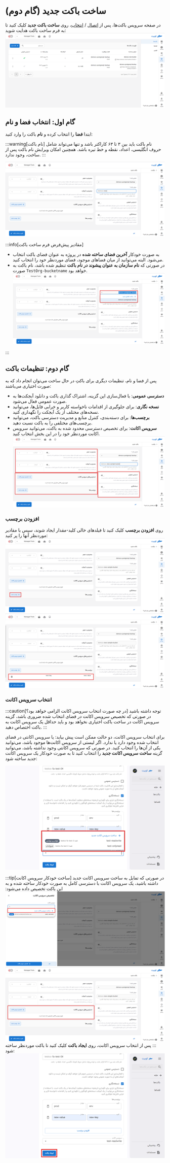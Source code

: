 # ساخت باکت جدید (گام دوم)

در صفحه سرویس باکت‌ها، پس از [اتصال](../getting-started#bind-project) / [انتخاب](../getting-started#select-project)، روی **ساخت باکت جدید** کلیک کنید تا به فرم ساخت باکت هدایت شوید:
![Create Bucket: new bucket btn](img/new-bucket-btn.png)

## گام اول: انتخاب فضا و نام

ابتدا **فضا** را انتخاب کرده و **نام** باکت را وارد کنید:

:::warning[نام باکت]
نام باکت باید بین ۳ تا ۶۳ کاراکتر باشد و تنها می‌تواند شامل حروف انگلیسی، اعداد، نقطه و خط تیره باشد.
همچنین امکان ویرایش نام باکت پس از ساخت، وجود ندارد.
:::

![Create Bucket: new bucket form 1](img/new-bucket-form_1.png)

:::info[مقادیر پیش‌فرض فرم ساخت باکت]

- به صورت خودکار **آخرین فضای ساخته شده** در پروژه به عنوان فضای باکت انتخاب می‌شود. البته می‌توانید از میان فضاهای موجود، فضای موردنظر خود را انتخاب کنید.
- در صورتی که **نام سازمان به عنوان پیشوند در نام باکت** تنظیم شده باشد، نام باکت به صورت `TestOrg-bucketname` خواهد بود.
  ![Create Bucket: new bucket space list](img/new-bucket-space-list.png)

:::

## گام دوم: تنظیمات باکت

پس از فضا و نام، تنظیمات دیگری برای باکتِ در حال ساخت می‌توان اتجام داد که به صورت اختیاری می‌باشند:

- **دسترسی عمومی**:
  با فعال‌سازی این گزینه، اشتراک گذاری باکت و دانلود آبجکت‌ها به صورت عمومی فعال می‌شود.
- **نسخه نگاری**:
  برای جلوگیری از اقدامات ناخواسته کاربر و خرابی فایل‌ها، می‌توانید نسخه‌های مختلف از یک آبجکت را نگهداری کنید.
- **برچسب‌ها**:
  برای دسته‌بندی، کنترل منابع و مدیریت دسترسی باکت، می‌توانید برچسب‌های مختلفی را به باکت نسبت دهید.
- **سرویس اکانت**:
  برای تخصیص دسترسی محدود شده به باکت، می‌توانید سرویس اکانت موردنظر خود را در این بخش انتخاب کنید.
  ![Create Bucket: optional settings](img/optional-settings.png)

### افزودن برچسب

روی **افزودن برچسب** کلیک کنید تا فیلدهای خالی کلید-مقدار ایجاد شوند، سپس با مقادیر موردنظر آنها را پر کنید:
![Create Bucket: new tag box](img/new-tag-box.png)
![Create Bucket: new tag values](img/new-tag-values.png)

### انتخاب سرویس اکانت

:::caution[در چه صورت انتخاب سرویس اکانت الزامی خواهد بود؟]
توجه داشته باشید در صورتی که تخصیص سرویس اکانت در فضای انتخاب شده ضروری باشد، گزینه سرویس اکانت در ساخت باکت اختیاری نخواهد بود و باید حداقل یک سرویس اکانت به باکت اختصاص دهید.
:::

برای انتخاب سرویس اکانت، دو حالت ممکن است پیش بیاید: یا سرویس اکانتی در فضای انتخاب شده وجود دارد یا ندارد. اگر لیستی از سرویس اکانت‌ها موجود باشد، می‌توانید یکی از آن‌ها را انتخاب کنید. در صورتی که سرویس اکانتی وجود نداشته باشد، می‌توانید گزینه **ساخت سرویس اکانت جدید** را انتخاب کنید تا به صورت خودکار یک سرویس اکانت جدید ساخته شود:

![Create Bucket: sa lists](img/sa-lists.png)

:::tip[ساخت خودکار سرویس اکانت]
در صورتی که تمایل به ساخت سرویس اکانت جدید داشته باشید، یک سرویس اکانت با دسترسی کامل به صورت خودکار ساخته شده و به این باکت تخصیص داده می‌شود:
![Create Bucket: new automate sa](img/new-automate-sa.png)
![Create Bucket: new automate sa msg](img/new-automate-sa-msg.png)
:::
پس از انتخاب سرویس اکانت، روی **ایجاد باکت** کلیک کنید تا باکت موردنظر ساخته شود:
![Create Bucket: create](img/create-bucket.png)
